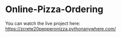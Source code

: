 # Online-Pizza-Ordering
You can watch the live project here:
https://zcrete20pepperonizza.pythonanywhere.com/

